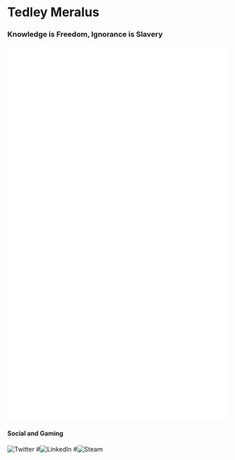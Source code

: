 
<!--[![Header](https://github.com/tmeralus/tmeralus/blob/main/tedley-cartoon-animation-banner.gif)](https://www.meralus.com)
-->
# Tedley Meralus 
### Knowledge is Freedom, Ignorance is Slavery 

![Metrics](/github-metrics.svg)

#### Social and Gaming
![Twitter](https://img.shields.io/badge/@techgameteddy-%231DA1F2.svg?style=for-the-badge&logo=Twitter&logoColor=white)
#![LinkedIn](https://img.shields.io/badge/linkedin-%230077B5.svg?style=for-the-badge&logo=linkedin&logoColor=white) 
#![Steam](https://img.shields.io/badge/techgameteddy-%23000000.svg?style=for-the-badge&logo=steam&logoColor=white) 

<!-- 
Find more Logos here 
https://github.com/Ileriayo/markdown-badges

Create and edit GIF's
https://ezgif.com
-->

